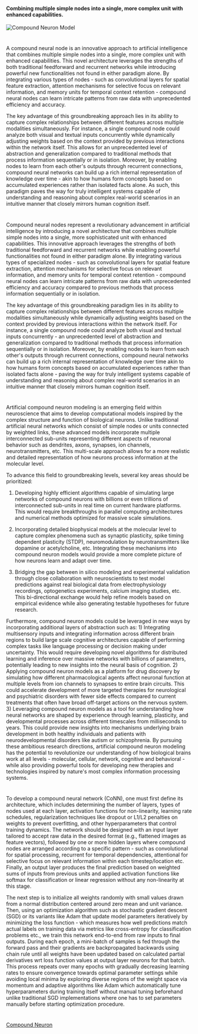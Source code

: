 #### Combining multiple simple nodes into a single, more complex unit with enhanced capabilities.

![Compound Neuron Model](https://github.com/user-attachments/assets/19729ba9-faa3-44e3-babf-abab65607aaa)

#

A compound neural node is an innovative approach to artificial intelligence that combines multiple simple nodes into a single, more complex unit with enhanced capabilities. This novel architecture leverages the strengths of both traditional feedforward and recurrent networks while introducing powerful new functionalities not found in either paradigm alone. By integrating various types of nodes - such as convolutional layers for spatial feature extraction, attention mechanisms for selective focus on relevant information, and memory units for temporal context retention - compound neural nodes can learn intricate patterns from raw data with unprecedented efficiency and accuracy.

The key advantage of this groundbreaking approach lies in its ability to capture complex relationships between different features across multiple modalities simultaneously. For instance, a single compound node could analyze both visual and textual inputs concurrently while dynamically adjusting weights based on the context provided by previous interactions within the network itself. This allows for an unprecedented level of abstraction and generalization compared to traditional methods that process information sequentially or in isolation. Moreover, by enabling nodes to learn from each other's outputs through recurrent connections, compound neural networks can build up a rich internal representation of knowledge over time - akin to how humans form concepts based on accumulated experiences rather than isolated facts alone. As such, this paradigm paves the way for truly intelligent systems capable of understanding and reasoning about complex real-world scenarios in an intuitive manner that closely mirrors human cognition itself.

#

Compound neural nodes represent a revolutionary advancement in artificial intelligence by introducing a novel architecture that combines multiple simple nodes into a single, more sophisticated unit with enhanced capabilities. This innovative approach leverages the strengths of both traditional feedforward and recurrent networks while enabling powerful functionalities not found in either paradigm alone. By integrating various types of specialized nodes - such as convolutional layers for spatial feature extraction, attention mechanisms for selective focus on relevant information, and memory units for temporal context retention - compound neural nodes can learn intricate patterns from raw data with unprecedented efficiency and accuracy compared to previous methods that process information sequentially or in isolation.

The key advantage of this groundbreaking paradigm lies in its ability to capture complex relationships between different features across multiple modalities simultaneously while dynamically adjusting weights based on the context provided by previous interactions within the network itself. For instance, a single compound node could analyze both visual and textual inputs concurrently - an unprecedented level of abstraction and generalization compared to traditional methods that process information sequentially or in isolation. Moreover, by enabling nodes to learn from each other's outputs through recurrent connections, compound neural networks can build up a rich internal representation of knowledge over time akin to how humans form concepts based on accumulated experiences rather than isolated facts alone - paving the way for truly intelligent systems capable of understanding and reasoning about complex real-world scenarios in an intuitive manner that closely mirrors human cognition itself.

#

Artificial compound neuron modeling is an emerging field within neuroscience that aims to develop computational models inspired by the complex structure and function of biological neurons. Unlike traditional artificial neural networks which consist of simple nodes or units connected by weighted links, these advanced models incorporate multiple interconnected sub-units representing different aspects of neuronal behavior such as dendrites, axons, synapses, ion channels, neurotransmitters, etc. This multi-scale approach allows for a more realistic and detailed representation of how neurons process information at the molecular level.

To advance this field to groundbreaking levels, several key areas should be prioritized: 

1) Developing highly efficient algorithms capable of simulating large networks of compound neurons with billions or even trillions of interconnected sub-units in real time on current hardware platforms. This would require breakthroughs in parallel computing architectures and numerical methods optimized for massive scale simulations. 

2) Incorporating detailed biophysical models at the molecular level to capture complex phenomena such as synaptic plasticity, spike timing dependent plasticity (STDP), neuromodulation by neurotransmitters like dopamine or acetylcholine, etc. Integrating these mechanisms into compound neuron models would provide a more complete picture of how neurons learn and adapt over time. 

3) Bridging the gap between in silico modeling and experimental validation through close collaboration with neuroscientists to test model predictions against real biological data from electrophysiology recordings, optogenetics experiments, calcium imaging studies, etc. This bi-directional exchange would help refine models based on empirical evidence while also generating testable hypotheses for future research.

Furthermore, compound neuron models could be leveraged in new ways by incorporating additional layers of abstraction such as: 1) Integrating multisensory inputs and integrating information across different brain regions to build large scale cognitive architectures capable of performing complex tasks like language processing or decision making under uncertainty. This would require developing novel algorithms for distributed learning and inference over massive networks with billions of parameters, potentially leading to new insights into the neural basis of cognition. 2) Applying compound neuron models as a platform for drug discovery by simulating how different pharmacological agents affect neuronal function at multiple levels from ion channels to synapses to entire brain circuits. This could accelerate development of more targeted therapies for neurological and psychiatric disorders with fewer side effects compared to current treatments that often have broad off-target actions on the nervous system. 3) Leveraging compound neuron models as a tool for understanding how neural networks are shaped by experience through learning, plasticity, and developmental processes across different timescales from milliseconds to years. This could provide new insights into mechanisms underlying brain development in both healthy individuals and patients with neurodevelopmental disorders like autism or schizophrenia. By pursuing these ambitious research directions, artificial compound neuron modeling has the potential to revolutionize our understanding of how biological brains work at all levels - molecular, cellular, network, cognitive and behavioral - while also providing powerful tools for developing new therapies and technologies inspired by nature's most complex information processing systems.

#

To develop a compound neural network (CoNN), one must first define its architecture, which includes determining the number of layers, types of nodes used at each layer, activation functions for non-linearity, learning rate schedules, regularization techniques like dropout or L1/L2 penalties on weights to prevent overfitting, and other hyperparameters that control training dynamics. The network should be designed with an input layer tailored to accept raw data in the desired format (e.g., flattened images as feature vectors), followed by one or more hidden layers where compound nodes are arranged according to a specific pattern - such as convolutional for spatial processing, recurrent for temporal dependencies, attentional for selective focus on relevant information within each timestep/location etc. Finally, an output layer produces the final prediction based on weighted sums of inputs from previous units and applied activation functions like softmax for classification or linear regression without any non-linearity at this stage.

The next step is to initialize all weights randomly with small values drawn from a normal distribution centered around zero mean and unit variance. Then, using an optimization algorithm such as stochastic gradient descent (SGD) or its variants like Adam that update model parameters iteratively by minimizing the loss function - which measures how well predictions match actual labels on training data via metrics like cross-entropy for classification problems etc., we train this network end-to-end from raw inputs to final outputs. During each epoch, a mini-batch of samples is fed through the forward pass and their gradients are backpropagated backwards using chain rule until all weights have been updated based on calculated partial derivatives wrt loss function values at output layer neurons for that batch. This process repeats over many epochs with gradually decreasing learning rates to ensure convergence towards optimal parameter settings while avoiding local minima by exploring diverse regions of the weight space via momentum and adaptive algorithms like Adam which automatically tune hyperparameters during training itself without manual tuning beforehand unlike traditional SGD implementations where one has to set parameters manually before starting optimization procedure.

#

[Compound Neuron](https://chatgpt.com/g/g-6809c0bee8dc81918a9c703c1ac5200b-compound-neuron)
